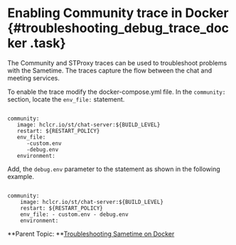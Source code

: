 # Enabling Community trace in Docker {#troubleshooting_debug_trace_docker .task}

The Community and STProxy traces can be used to troubleshoot problems with the Sametime. The traces capture the flow between the chat and meeting services.

To enable the trace modify the docker-compose.yml file. In the `community:` section, locate the `env_file:` statement.

``` {#codeblock_ikx_xhf_lvb}

community: 
   image: hclcr.io/st/chat-server:${BUILD_LEVEL} 
   restart: ${RESTART_POLICY}   
   env_file: 
      -custom.env 
      -debug.env
   environment:
```

Add, the `debug.env` parameter to the statement as shown in the following example.

``` {#codeblock_s3j_c3f_lvb}

community: 
    image: hclcr.io/st/chat-server:${BUILD_LEVEL} 
    restart: ${RESTART_POLICY} 
    env_file: - custom.env - debug.env
    environment:
```

**Parent Topic: **[Troubleshooting Sametime on Docker](t_troubleshooting_sametime_docker.md)

